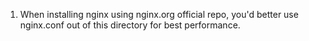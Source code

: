 1) When installing nginx using nginx.org official repo, you'd better use nginx.conf out of this directory for best performance.
